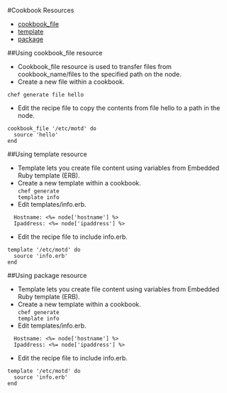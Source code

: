 #Cookbook Resources

- [cookbook_file](#cookbook_file)
- [template](#Using-template-resource)
- [package](#Using-package-resource)


##<a name="cookbook_file"></a>Using cookbook_file resource
- Cookbook_file resource is used to transfer files from cookbook_name/files to the specified path on the node.
- Create a new file within a cookbook.
```
chef generate file hello
```
- Edit the recipe file to copy the contents from file hello to a path in the node.
```
cookbook_file '/etc/motd' do
  source 'hello'
end
```

##Using template resource
- Template lets you create file content using variables from Embedded Ruby template (ERB).
- Create a new template within a cookbook.
<br><code>chef generate template info</code>
- Edit templates/info.erb.
```
  Hostname: <%= node['hostname'] %>
  Ipaddress: <%= node['ipaddress'] %>
```
- Edit the recipe file to include info.erb.
```
template '/etc/motd' do
  source 'info.erb'
end
```

##Using package resource
- Template lets you create file content using variables from Embedded Ruby template (ERB).
- Create a new template within a cookbook.
<br><code>chef generate template info</code>
- Edit templates/info.erb.
```
  Hostname: <%= node['hostname'] %>
  Ipaddress: <%= node['ipaddress'] %>
```
- Edit the recipe file to include info.erb.
```
template '/etc/motd' do
  source 'info.erb'
end
```



